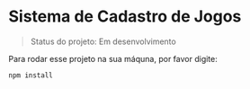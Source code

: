 # Sistema de Cadastro de Jogos

> Status do projeto: Em desenvolvimento

Para rodar esse projeto na sua máquna, por favor digite:

```
npm install
```
